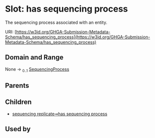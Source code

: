 
# Slot: has sequencing process


The sequencing process associated with an entity.

URI: [https://w3id.org/GHGA-Submission-Metadata-Schema/has_sequencing_process](https://w3id.org/GHGA-Submission-Metadata-Schema/has_sequencing_process)


## Domain and Range

None &#8594;  <sub>0..1</sub> [SequencingProcess](SequencingProcess.md)

## Parents


## Children

 *  [sequencing replicate➞has sequencing process](sequencing_replicate_has_sequencing_process.md)

## Used by

